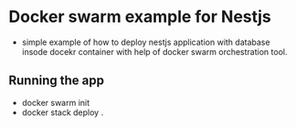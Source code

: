 # Docker swarm example for Nestjs

 - simple example of how to deploy nestjs application with database insode docekr container with help of docker swarm orchestration tool.

## Running the app

 - docker swarm init
 - docker stack deploy .
